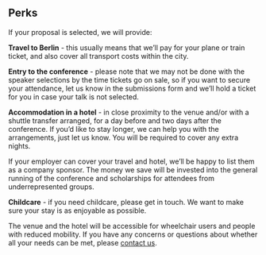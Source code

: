 ## Perks

If your proposal is selected, we will provide:

**Travel to Berlin** - this usually means that we’ll pay for your plane or train ticket, and also cover all transport costs within the city.

**Entry to the conference** - please note that we may not be done with the speaker selections by the time tickets go on sale, so if you want to secure your attendance, let us know in the submissions form and we’ll hold a ticket for you in case your talk is not selected.

**Accommodation in a hotel** - in close proximity to the venue and/or with a shuttle transfer arranged, for a day before and two days after the conference. If you’d like to stay longer, we can help you with the arrangements, just let us know. You will be required to cover any extra nights.

If your employer can cover your travel and hotel, we’ll be happy to list them as a company sponsor. The money we save will be invested into the general running of the conference and scholarships for attendees from underrepresented groups.

**Childcare** - if you need childcare, please get in touch. We want to make sure your stay is as enjoyable as possible.

The venue and the hotel will be accessible for wheelchair users and people with reduced mobility. If you have any concerns or questions about whether all your needs can be met, please [contact us](mailto:contact@cssconf.eu).
